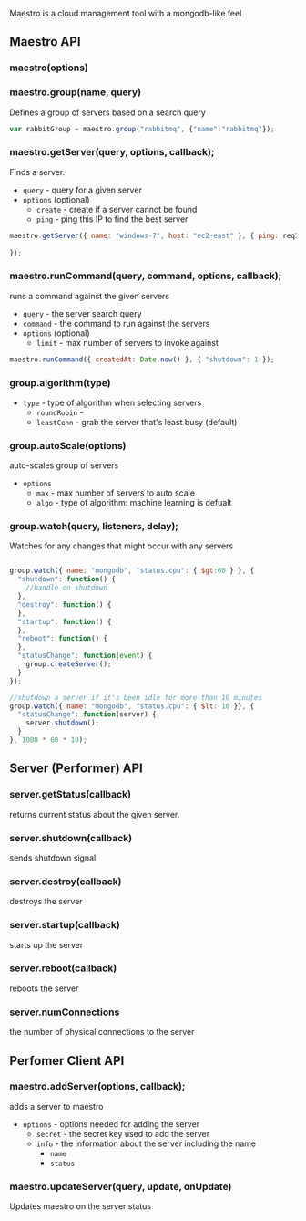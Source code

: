 Maestro is a cloud management tool with a mongodb-like feel

## Maestro API

### maestro(options)


### maestro.group(name, query)

Defines a group of servers based on a search query

```javascript
var rabbitGroup = maestro.group("rabbitmq", {"name":"rabbitmq"});
```

### maestro.getServer(query, options, callback);

Finds a server.

  - `query` - query for a given server
  - `options` (optional)
    - `create` - create if a server cannot be found
    - `ping` - ping this IP to find the best server

```javascript
maestro.getServer({ name: "windows-7", host: "ec2-east" }, { ping: reqIp }, function(err, server) {
  
});
```

### maestro.runCommand(query, command, options, callback);

runs a command against the given servers

  - `query` - the server search query
  - `command` - the command to run against the servers
  - `options` (optional)
    - `limit` - max number of servers to invoke against

```javascript
maestro.runCommand({ createdAt: Date.now() }, { "shutdown": 1 });
```

### group.algorithm(type)

  - `type` - type of algorithm when selecting servers
    - `roundRobin` -
    - `leastConn` - grab the server that's least busy (default)

### group.autoScale(options)

auto-scales group of servers

  - `options`
    - `max` - max number of servers to auto scale
    - `algo` - type of algorithm: machine learning is defualt

### group.watch(query, listeners, delay);

Watches for any changes that might occur with any servers

```javascript

group.watch({ name: "mongodb", "status.cpu": { $gt:60 } }, {
  "shutdown": function() {
    //handle on shutdown
  },
  "destroy": function() {
  },
  "startup": function() {
  },
  "reboot": function() {
  },
  "statusChange": function(event) {
    group.createServer();
  }
});

//shutdown a server if it's been idle for more than 10 minutes
group.watch({ name: "mongodb", "status.cpu": { $lt: 10 }}, {
  "statusChange": function(server) {
    server.shutdown();
  }
}, 1000 * 60 * 10);
```


## Server (Performer) API

### server.getStatus(callback)

returns current status about the given server.

### server.shutdown(callback)

sends shutdown signal

### server.destroy(callback) 

destroys the server

### server.startup(callback)

starts up the server

### server.reboot(callback)

reboots the server

### server.numConnections

the number of physical connections to the server


## Perfomer Client API

### maestro.addServer(options, callback);

adds a server to maestro

  - `options` - options needed for adding the server
    - `secret` - the secret key used to add the server
    - `info` - the information about the server including the name
      - `name` 
      - `status`

### maestro.updateServer(query, update, onUpdate)

Updates maestro on the server status


    





      
      
